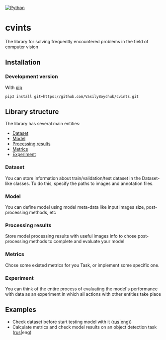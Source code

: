 [![Python](https://img.shields.io/badge/python-3.6-blue.svg)](https://python.org) 


# cvints

The library for solving frequently encountered problems in the field of computer vision


## Installation

### Development version

With [pip](https://pip.pypa.io/en/stable/)
```
pip3 install git+https://github.com/VasilyBoychuk/cvints.git
```

## Library structure

The library has several main entities:

- [Dataset](https://github.com/VasilyBoychuk/cvints/blob/master/cvints/dataset.py)
- [Model](https://github.com/VasilyBoychuk/cvints/blob/master/cvints/model.py)
- [Processing results](https://github.com/VasilyBoychuk/cvints/blob/master/cvints/processing_results.py)
- [Metrics](https://github.com/VasilyBoychuk/cvints/blob/master/cvints/metrics.py)
- [Experiment](https://github.com/VasilyBoychuk/cvints/blob/master/cvints/experiment.py)

### Dataset

You can store information about train/validation/test dataset in the Dataset-like classes. 
To do this, specify the paths to images and annotation files. 

### Model 

You can define model using model meta-data like input images size, post-processing methods, etc

### Processing results

Store model processing results with useful images info to chose post-processing methods to complete and evaluate your model

### Metrics

Chose some existed metrics for you Task, or implement some specific one.

### Experiment

You can think of the entire process of evaluating the model's performance with data as an experiment 
in which all actions with other entities take place


## Examples

- Check dataset before start testing model with it ([rus](https://github.com/VasilyBoychuk/cvints/blob/master/examples/rus/Check%20dataset.ipynb)|eng))
- Calculate metrics and check model results on an object detection task ([rus](https://github.com/VasilyBoychuk/cvints/blob/master/examples/rus/Object%20detection%20metrics%20and%20results.ipynb)|eng) 